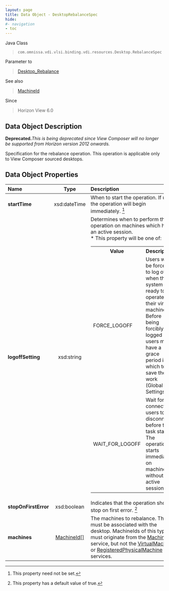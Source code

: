 ```yaml
---
layout: page
title: Data Object - DesktopRebalanceSpec
hide:
#- navigation
- toc
---
```






Java Class
> `com.omnissa.vdi.vlsi.binding.vdi.resources.Desktop.RebalanceSpec`

Parameter to
> [Desktop_Rebalance](vdi.resources.Desktop.md#rebalance)

See also
> [MachineId](vdi.entity.MachineId.md)

Since
> Horizon View 6.0


## Data Object Description

**Deprecated.**_This is being deprecated since View Composer will no longer be supported from Horizon version 2012 onwards._

Specification for the rebalance operation. This operation is applicable only to View Composer sourced desktops.

## Data Object Properties

 Name | Type | Description
:---|:---:|:---
**startTime**|  xsd:dateTime|  When to start the operation. If unset the operation will begin immediately. [^1]
**logoffSetting**|  xsd:string|  Determines when to perform the operation on machines which have an active session.<br>* This property will be one of:<br><table><tr><th>Value</th><th>Description</th></tr><tr><td>FORCE_LOGOFF</td><td>Users will be forced to log off when the system is ready to operate on their virtual machines. Before being forcibly logged off, users may have a grace period in which to save their work (Global Settings).</td></tr><tr><td>WAIT_FOR_LOGOFF</td><td>Wait for connected users to disconnect before the task starts. The operation starts immediately on machines without active sessions.</td></tr></table>
**stopOnFirstError**|  xsd:boolean|  Indicates that the operation should stop on first error. [^6]
**machines**| [MachineId[]](vdi.entity.MachineId.md)|  The machines to rebalance. These must be associated with the desktop. MachineIds of this type must originate from the [Machine](vdi.resources.Machine.md) service, but not the [VirtualMachine](vdi.utils.virtualcenter.VirtualMachine.md) or [RegisteredPhysicalMachine](vdi.resources.RegisteredPhysicalMachine.md) services.


 


[^1]: This property need not be set.
[^6]: This property has a default value of true.
